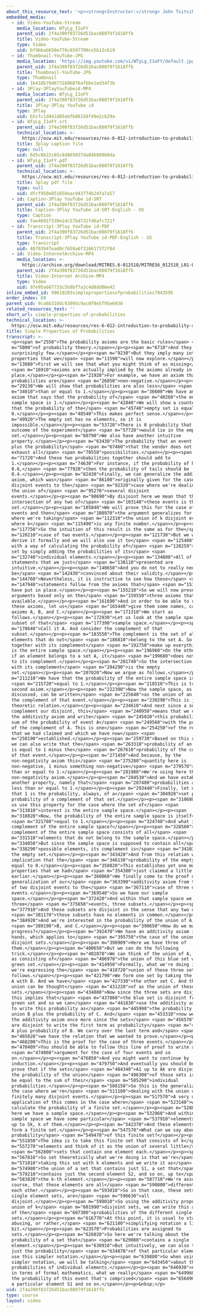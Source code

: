 ```yaml
---
about_this_resource_text: '<p><strong>Instructor:</strong> John Tsitsiklis</p>'
embedded_media:
  - id: Video-YouTube-Stream
    media_location: WTyLg_I1oFY
    parent_uid: 2f4a390f83726d51bac08079f1618ffb
    title: Video-YouTube-Stream
    type: Video
    uid: bf9bbabb50e778c8597700ce5b12c619
  - id: Thumbnail-YouTube-JPG
    media_location: 'https://img.youtube.com/vi/WTyLg_I1oFY/default.jpg'
    parent_uid: 2f4a390f83726d51bac08079f1618ffb
    title: Thumbnail-YouTube-JPG
    type: Thumbnail
    uid: 1b418b79d6731686876afbbe1ed34f3b
  - id: 3Play-3PlayYouTubeid-MP4
    media_location: WTyLg_I1oFY
    parent_uid: 2f4a390f83726d51bac08079f1618ffb
    title: 3Play-3Play YouTube id
    type: 3Play
    uid: b5cfc1d441d05ebfb86158f49e2cb29a
  - id: WTyLg_I1oFY.srt
    parent_uid: 2f4a390f83726d51bac08079f1618ffb
    technical_location: >-
      https://ocw.mit.edu/resources/res-6-012-introduction-to-probability-spring-2018/part-i-the-fundamentals/simple-properties-of-probabilities/WTyLg_I1oFY.srt
    title: 3play caption file
    type: null
    uid: 6d5c8b22c65c8d865037da04b889b0da
  - id: WTyLg_I1oFY.pdf
    parent_uid: 2f4a390f83726d51bac08079f1618ffb
    technical_location: >-
      https://ocw.mit.edu/resources/res-6-012-introduction-to-probability-spring-2018/part-i-the-fundamentals/simple-properties-of-probabilities/WTyLg_I1oFY.pdf
    title: 3play pdf file
    type: null
    uid: dfcf950e851650eac943774b24fa7a57
  - id: Caption-3Play YouTube id-SRT
    parent_uid: 2f4a390f83726d51bac08079f1618ffb
    title: Caption-3Play YouTube id-SRT-English - US
    type: Caption
    uid: fae4891f339e1dc57bd732fd6afc721f
  - id: Transcript-3Play YouTube id-PDF
    parent_uid: 2f4a390f83726d51bac08079f1618ffb
    title: Transcript-3Play YouTube id-PDF-English - US
    type: Transcript
    uid: 48703947ead0c7659a6f3166173f2f84
  - id: Video-InternetArchive-MP4
    media_location: >-
      https://archive.org/download/MITRES.6-012S18/MITRES6_012S18_L01-05_300k.mp4
    parent_uid: 2f4a390f83726d51bac08079f1618ffb
    title: Video-Internet Archive-MP4
    type: Video
    uid: 97e95a607733c5b9bf7a2c4d8dd06e42
inline_embed_id: 99619203simplepropertiesofprobabilities7943595
order_index: 69
parent_uid: 9ca6b310dc93095c9ac0f0e5f95e6930
related_resources_text: ''
short_url: simple-properties-of-probabilities
technical_location: >-
  https://ocw.mit.edu/resources/res-6-012-introduction-to-probability-spring-2018/part-i-the-fundamentals/simple-properties-of-probabilities
title: Simple Properties of Probabilities
transcript: >-
  <p><span m="2550">The probability axioms are the basic rules</span> <span
  m="5000">of probability theory.</span></p><p><span m="6710">And they are
  surprisingly few.</span></p><p><span m="9230">But they imply many interesting
  properties that we</span> <span m="11590">will now explore.</span></p><p><span
  m="13080">First we will see that what you might think of as missing</span>
  <span m="16910">axioms are actually implied by the axioms already in
  place.</span></p><p><span m="21920">For example, we have an axiom that
  probabilities are</span> <span m="26850">non-negative.</span></p><p><span
  m="29130">We will show that probabilities are also less</span> <span
  m="34010">than or equal to 1.</span></p><p><span m="36600">We have another
  axiom that says that the probability of</span> <span m="40260">the entire
  sample space is 1.</span></p><p><span m="42840">We will show a counterpart
  that the probability of the</span> <span m="45740">empty set is equal to
  0.</span></p><p><span m="48540">This makes perfect sense.</span></p><p><span
  m="49920">The empty set has no elements, so it is
  impossible.</span></p><p><span m="53720">There is 0 probability that the
  outcome of the experiment</span> <span m="57720">would lie in the empty
  set.</span></p><p><span m="60790">We also have another intuitive
  property.</span></p><p><span m="63430">The probability that an event happens
  plus the probability</span> <span m="67460">that the vendor does not happen
  exhaust all</span> <span m="70550">possibilities.</span></p><p><span
  m="71720">And these two probabilities together should add to
  1.</span></p><p><span m="74630">For instance, if the probability of heads is
  0.6,</span> <span m="77920">then the probability of tails should be
  0.4.</span></p><p><span m="82430">Finally, we can generalize the additivity
  axiom, which was</span> <span m="86100">originally given for the case of two
  disjoint events to the</span> <span m="92320">case where we're dealing with
  the union of</span> <span m="95270">several disjoint
  events.</span></p><p><span m="98690">By disjoint here we mean that the
  intersection of any two of</span> <span m="103140">these events is the empty
  set.</span></p><p><span m="105840">We will prove this for the case of three
  events and then</span> <span m="108970">the argument generalizes for the case
  where we're taking</span> <span m="112310">the union of k disjoint events,
  where k</span> <span m="115490">is any finite number.</span></p><p><span
  m="117750">So the intuition of this result is the same as for the</span> <span
  m="120210">case of two events.</span></p><p><span m="121730">But we will
  derive it formally and we will also use it to</span> <span m="125480">come up
  with a way of calculating the probability of</span> <span m="128259">a finite
  set by simply adding the probabilities of its</span> <span
  m="132740">individual elements.</span></p><p><span m="134800">All of these
  statements that we just</span> <span m="138110">presented are
  intuitive.</span></p><p><span m="140650">And you do not to really need to
  be</span> <span m="142430">convinced about their validity.</span></p><p><span
  m="144760">Nevertheless, it is instructive to see how these</span> <span
  m="147940">statements follow from the axioms that</span> <span m="151260">we
  have put in place.</span></p><p><span m="155210">So we will now present the
  arguments based only on the</span> <span m="159550">three axioms that we have
  available.</span></p><p><span m="161690">And in order to be able to refer to
  these axioms, let us</span> <span m="165440">give them some names, call them
  axioms A, B, and C.</span></p><p><span m="171310">We start as
  follows.</span></p><p><span m="172930">Let us look at the sample space and a
  subset of that</span> <span m="177390">sample space.</span></p><p><span
  m="178640">Call it A. And consider the complement of that
  subset.</span></p><p><span m="183550">The complement is the set of all
  elements that do not</span> <span m="186810">belong to the set A. So a set
  together with its complement</span> <span m="192750">make up everything, which
  is the entire sample space.</span></p><p><span m="196960">On the other hand,
  if an element belongs to a set A, it</span> <span m="199680">does not belong
  to its complement.</span></p><p><span m="201740">So the intersection of a set
  with its complement</span> <span m="204290">is the empty
  set.</span></p><p><span m="207020">Now we argue as follows.</span></p><p><span
  m="211210">We have that the probability of the entire sample space is</span>
  <span m="215720">equal to 1.</span></p><p><span m="218510">This is true by our
  second axiom.</span></p><p><span m="222300">Now the sample space, as we just
  discussed, can be written</span> <span m="225640">as the union of an event and
  the complement of that event.</span></p><p><span m="230290">This is just a set
  theoretic relation.</span></p><p><span m="234610">And next since a set and its
  complement our disjoint, this</span> <span m="240950">means that we can apply
  the additivity axiom and write</span> <span m="245020">this probability as the
  sum of the probability of event A</span> <span m="249560">with the probability
  of the complement of A. This is one</span> <span m="254250">of the relations
  that we had claimed and which we have now</span> <span
  m="258190">established.</span></p><p><span m="259730">Based on this relation,
  we can also write that the</span> <span m="263310">probability of an event A
  is equal to 1 minus the</span> <span m="267610">probability of the complement
  of that event.</span></p><p><span m="271450">And because, by the
  non-negativity axiom this</span> <span m="275280">quantity here is
  non-negative, 1 minus something non-negative</span> <span m="279570">is less
  than or equal to 1.</span></p><p><span m="281980">We're using here the
  non-negativity axiom.</span></p><p><span m="284530">And we have established
  another property, namely that</span> <span m="287480">probabilities are always
  less than or equal to 1.</span></p><p><span m="293440">Finally, let us note
  that 1 is the probability, always, of a</span> <span m="304920">set plus the
  probability of a complement of that set.</span></p><p><span m="310680">And let
  us use this property for the case where the set of</span> <span
  m="313810">interest is the entire sample space.</span></p><p><span
  m="318020">Now, the probability of the entire sample space is itself</span>
  <span m="321780">equal to 1.</span></p><p><span m="324740">And what is the
  complement of the entire sample space?</span></p><p><span m="328560">The
  complement of the entire sample space consists of all</span> <span
  m="331510">elements that do not belong to the sample space.</span></p><p><span
  m="334050">But since the sample space is supposed to contain all</span> <span
  m="338290">possible elements, its complement is</span> <span m="341030">just
  the empty set.</span></p><p><span m="343420">And from this relation we get the
  implication that the</span> <span m="346130">probability of the empty set is
  equal to 0.</span></p><p><span m="350820">This establishes yet one more of the
  properties that we had</span> <span m="354380">just claimed a little
  earlier.</span></p><p><span m="360060">We finally come to the proof of the
  generalization of our</span> <span m="363390">additivity axiom from the case
  of two disjoint events to the</span> <span m="367110">case of three disjoint
  events.</span></p><p><span m="369540">So we have our sample
  space.</span></p><p><span m="372420">And within that sample space we have
  three</span> <span m="375650">events, three subsets.</span></p><p><span
  m="377910">And these subsets are disjoint in the sense that any two of</span>
  <span m="381170">those subsets have no elements in common.</span></p><p><span
  m="384920">And we're interested in the probability of the union of A,</span>
  <span m="389190">B, and C.</span></p><p><span m="390650">How do we make
  progress?</span></p><p><span m="392470">We have an additivity axiom in our
  hands, which applies to</span> <span m="395750">the case of the union of two
  disjoint sets.</span></p><p><span m="398909">Here we have three of
  them.</span></p><p><span m="400650">But we can do the following
  trick.</span></p><p><span m="402870">We can think of the union of A, B, and C
  as consisting of</span> <span m="406970">the union of this blue set with that
  green set.</span></p><p><span m="414950">Formally, what we're doing is that
  we're expressing the</span> <span m="418720">union of these three sets as
  follows.</span></p><p><span m="421790">We form one set by taking the union of
  A with B. And we have</span> <span m="427330">the other set C. And the overall
  union can be thought</span> <span m="431220">of as the union of these two
  sets.</span></p><p><span m="434080">Now since the three sets are disjoint,
  this implies that</span> <span m="437860">the blue set is disjoint from the
  green set and so we can</span> <span m="441830">use the additivity axiom here
  to write this probability as</span> <span m="445990">the probability of A
  union B plus the probability of C. And</span> <span m="453310">now we can use
  the additivity axiom once more since the sets</span> <span m="456570">A and B
  are disjoint to write the first term as probability</span> <span m="460659">of
  A plus probability of B. We carry over the last term and</span> <span
  m="465020">we have the relation that we wanted to prove.</span></p><p><span
  m="468200">This is the proof for the case of three events.</span></p><p><span
  m="470409">You should be able to follow this line of proof to write an</span>
  <span m="474060">argument for the case of four events and so
  on.</span></p><p><span m="476850">And you might want to continue by
  induction.</span></p><p><span m="479750">And eventually you should be able to
  prove that if the sets</span> <span m="484340">A1 up to Ak are disjoint then
  the probability of the union</span> <span m="496300">of those sets is going to
  be equal to the sum of their</span> <span m="505290">individual
  probabilities.</span></p><p><span m="508150">So this is the generalization to
  the case where we're</span> <span m="511180">dealing with the union of
  finitely many disjoint events.</span></p><p><span m="517570">A very useful
  application of this comes in the case where</span> <span m="523140">we want to
  calculate the probability of a finite set.</span></p><p><span m="528800">So
  here we have a sample space.</span></p><p><span m="532960">And within that
  sample space we have some particular</span> <span m="537910">elements S1, S2,
  up to Sk, k of them.</span></p><p><span m="542370">And these elements together
  form a finite set.</span></p><p><span m="547570">What can we say about the
  probability</span> <span m="549470">of this finite set?</span></p><p><span
  m="551850">The idea is to take this finite set that consists of k</span> <span
  m="557270">elements and think of it as the union of several little</span>
  <span m="562800">sets that contain one element each.</span></p><p><span
  m="567810">So set theoretically what we're doing is that we're</span> <span
  m="571010">taking this set with k elements and we write it as</span> <span
  m="574980">the union of a set that contains just S1, a set that</span> <span
  m="579210">contains just the second element S2, and so on, up to</span> <span
  m="583820">the k-th element.</span></p><p><span m="587710">We're assuming, of
  course, that these elements are all</span> <span m="590800">different from
  each other.</span></p><p><span m="593010">So in that case, these sets, these
  single element sets, are</span> <span m="596630">all
  disjoint.</span></p><p><span m="598010">So using the additivity property for a
  union of k</span> <span m="601990">disjoint sets, we can write this as the sum
  of the</span> <span m="607300">probabilities of the different single element
  sets.</span></p><p><span m="616770">At this point, it is usual to start
  abusing, or rather,</span> <span m="621180">simplifying notation a little
  bit.</span></p><p><span m="623570">Probabilities are assigned to
  sets.</span></p><p><span m="626020">So here we're talking about the
  probability of a set that</span> <span m="629080">contains a single
  element.</span></p><p><span m="630910">But intuitively, we can also talk as
  just the probability</span> <span m="634870">of that particular element and
  use this simpler notation.</span></p><p><span m="639880">So when using the
  simpler notation, we will be talking</span> <span m="643450">about the
  probabilities of individual elements.</span></p><p><span m="646930">Although
  in terms of formal mathematics, what we really</span> <span m="649960">mean is
  the probability of this event that's comprised</span> <span m="656490">only of
  a particular element S1 and so on.</span></p><p>&nbsp;</p>
uid: 2f4a390f83726d51bac08079f1618ffb
type: course
layout: video
---
```

